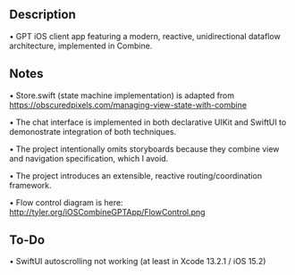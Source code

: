 ## Description

• GPT iOS client app featuring a modern, reactive, unidirectional dataflow architecture, implemented in Combine.

## Notes

• Store.swift (state machine implementation) is adapted from https://obscuredpixels.com/managing-view-state-with-combine

• The chat interface is implemented in both declarative UIKit and SwiftUI to demonostrate integration of both techniques.

• The project intentionally omits storyboards because they combine view and navigation specification, which I avoid.

• The project introduces an extensible, reactive routing/coordination framework.

• Flow control diagram is here: http://tyler.org/iOSCombineGPTApp/FlowControl.png
  
## To-Do

• SwiftUI autoscrolling not working (at least in Xcode 13.2.1 / iOS 15.2)
